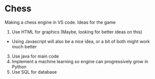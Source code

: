 # Chess
Making a chess engine in VS code.
Ideas for the game
1. Use HTML for graphics (Maybe, looking for better ideas on this)
  - Using Javascript will also be a nice idea, or a bit of both might work much better
3. Use java for main code
4. Implement a machine learning so engine can progressively grow in Python
5. Use SQL for database

